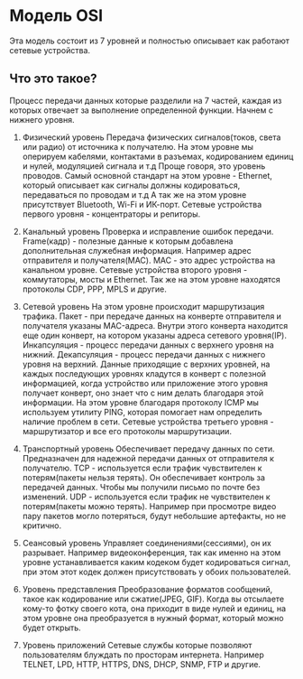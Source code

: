 # Модель OSI
Эта модель состоит из 7 уровней и полностью описывает как работают сетевые устройства.

## Что это такое?
Процесс передачи данных которые разделили на 7 частей, каждая из которых отвечает за выполнение определенной функции.
Начнем с нижнего уровня.

1. Физический уровень
Передача физических сигналов(токов, света или радио) от источника к получателю.
На этом уровне мы оперируем кабелями, контактами в разъемах, кодированием единиц и нулей, модуляцией сигнала и т.д
Проще говоря, это уровень проводов. Самый основной стандарт на этом уровне - Ethernet, который описывает как сигналы должны кодироваться, передаваться по проводам и т.д
А так же на этом уровне присутствует Bluetooth, Wi-Fi и ИК-порт.
Сетевые устройства первого уровня - концентраторы и репиторы.

2. Канальный уровень
Проверка и исправление ошибок передачи.
Frame(кадр) - полезные данные к которым добавлена дополнительная служебная информация.
Например адрес отправителя и получателя(MAC).
MAC - это адрес устройства на канальном уровне.
Сетевые устройства второго уровня - коммутаторы, мосты и Ethernet.
Так же на этом уровне находятся протоколы CDP, PPP, MPLS и другие.

3. Сетевой уровень
На этом уровне происходит маршрутизация трафика.
Пакет - при передаче данных на конверте отправителя и получателя указаны MAC-адреса. Внутри этого конверта находится еще один конверт, на котором указаны адреса сетевого уровня(IP).
Инкапсуляция - процесс передачи данных с верхнего уровня на нижний.
Декапсуляция - процесс передачи данных с нижнего уровня на верхний.
Данные приходящие с верхних уровней, на каждых последующих уровнях кладутся в конверт с полезной информацией, когда устройство или приложение этого уровня получает конверт, оно знает что с ним делать благодаря этой информации.
На этом уровне благодаря протоколу ICMP мы используем утилиту PING, которая помогает нам определить наличие проблем в сети.
Сетевые устройства третьего уровня - маршрутизатор и все его протоколы маршрутизации.

4. Транспортный уровень
Обеспечивает передачу данных по сети. Предназначен для надежной передачи данных от отправителя к получателю.
TCP - используется если трафик чувствителен к потерям(пакеты нельзя терять). Он обеспечивает контроль за передачей данных. Чтобы мы получили письмо по почте без изменений.
UDP - используется если трафик не чувствителен к потерям(пакеты можно терять). Например при просмотре видео пару пакетов могло потеряться, будут небольшие артефакты, но не критично.

5. Сеансовый уровень
Управляет соединениями(сессиями), он их разрывает.
Например видеоконференция, так как именно на этом уровне устанавливается каким кодеком будет кодироваться сигнал, при этом этот кодек должен присутствовать у обоих пользователей.

6. Уровень представления
Преобразование форматов сообщений, такое как кодирование или сжатие(JPEG, GIF).
Когда вы отсылаете кому-то фотку своего кота, она приходит в виде нулей и единиц, на этом уровне она преобразуется в нужный формат, который можно будет открыть.

7. Уровень приложений
Сетевые службы которые позволяют пользователям блуждать по просторам интернета.
Например TELNET, LPD, HTTP, HTTPS, DNS, DHCP, SNMP, FTP и другие.
